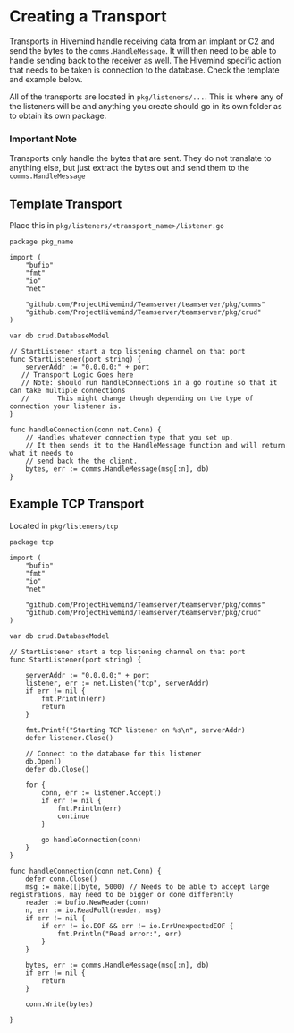 # Creating a Transport
Transports in Hivemind handle receiving data from an implant or C2 and send the bytes to the `comms.HandleMessage`. It will then need to be able to handle sending back to the receiver as well. The Hivemind specific action that needs to be taken is connection to the database. Check the template and example below.

All of the transports are located in `pkg/listeners/...`. This is where any of the listeners will be and anything you create should go in its own folder as to obtain its own package.

### Important Note
Transports only handle the bytes that are sent. They do not translate to anything else, but just extract the bytes out and send them to the `comms.HandleMessage`

## Template Transport
Place this in `pkg/listeners/<transport_name>/listener.go`
``` Golang
package pkg_name

import (
    "bufio"
    "fmt"
    "io"
    "net"

    "github.com/ProjectHivemind/Teamserver/teamserver/pkg/comms"
    "github.com/ProjectHivemind/Teamserver/teamserver/pkg/crud"
)

var db crud.DatabaseModel

// StartListener start a tcp listening channel on that port
func StartListener(port string) {
    serverAddr := "0.0.0.0:" + port
   // Transport Logic Goes here
   // Note: should run handleConnections in a go routine so that it can take multiple connections
   //       This might change though depending on the type of connection your listener is. 
}

func handleConnection(conn net.Conn) {
    // Handles whatever connection type that you set up.
    // It then sends it to the HandleMessage function and will return what it needs to
    // send back the the client.
    bytes, err := comms.HandleMessage(msg[:n], db)
}
```

## Example TCP Transport
Located in `pkg/listeners/tcp`
``` Golang
package tcp

import (
    "bufio"
    "fmt"
    "io"
    "net"

    "github.com/ProjectHivemind/Teamserver/teamserver/pkg/comms"
    "github.com/ProjectHivemind/Teamserver/teamserver/pkg/crud"
)

var db crud.DatabaseModel

// StartListener start a tcp listening channel on that port
func StartListener(port string) {

    serverAddr := "0.0.0.0:" + port
    listener, err := net.Listen("tcp", serverAddr)
    if err != nil {
        fmt.Println(err)
        return
    }

    fmt.Printf("Starting TCP listener on %s\n", serverAddr)
    defer listener.Close()

    // Connect to the database for this listener
    db.Open()
    defer db.Close()

    for {
        conn, err := listener.Accept()
        if err != nil {
            fmt.Println(err)
            continue
        }

        go handleConnection(conn)
    }
}

func handleConnection(conn net.Conn) {
    defer conn.Close()
    msg := make([]byte, 5000) // Needs to be able to accept large registrations, may need to be bigger or done differently
    reader := bufio.NewReader(conn)
    n, err := io.ReadFull(reader, msg)
    if err != nil {
        if err != io.EOF && err != io.ErrUnexpectedEOF {
            fmt.Println("Read error:", err)
        }
    }

    bytes, err := comms.HandleMessage(msg[:n], db)
    if err != nil {
        return
    }

    conn.Write(bytes)

}
```